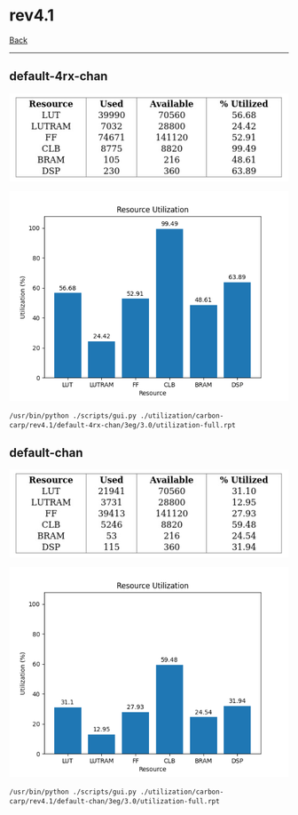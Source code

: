 # rev4.1

[Back](<../carbon-carp.md>)

---

## default-4rx-chan

<p align="center">
	<img src="../../../../images/carbon-carp/rev4.1/default-4rx-chan/3eg/3.0/table.jpg" />
</p>

<p align="center">
	<img src="../../../../images/carbon-carp/rev4.1/default-4rx-chan/3eg/3.0/graph.png" />
</p>

`/usr/bin/python ./scripts/gui.py ./utilization/carbon-carp/rev4.1/default-4rx-chan/3eg/3.0/utilization-full.rpt`

## default-chan

<p align="center">
	<img src="../../../../images/carbon-carp/rev4.1/default-chan/3eg/3.0/table.jpg" />
</p>

<p align="center">
	<img src="../../../../images/carbon-carp/rev4.1/default-chan/3eg/3.0/graph.png" />
</p>

`/usr/bin/python ./scripts/gui.py ./utilization/carbon-carp/rev4.1/default-chan/3eg/3.0/utilization-full.rpt`

